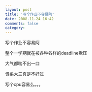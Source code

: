 ```yaml
---
layout: post
title: '写个作业不容易阿'
date: 2008-11-24 16:42
comments: false
category: 
---
```

    

写个作业不容易阿

  

整个一学期就在被各种各样的deadline欺压

  

大气都喘不出一口

  

贵系大三真是不好过

  

写个cpu容易么。。。

  
  

  
  
  

